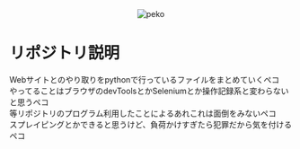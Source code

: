 
<div align="center">
  <img src="https://64.media.tumblr.com/386994bff4490a3c0bdc084682dd6046/4472ec63cac20008-a2/s540x810/d53de9a87fb76d5bee21ea4b67bfbfc4f2c13bac.gifv" alt="peko">
</div>


# リポジトリ説明
Webサイトとのやり取りをpythonで行っているファイルをまとめていくペコ<br>
やってることはブラウザのdevToolsとかSeleniumとか操作記録系と変わらないと思うペコ<br>
等リポジトリのプログラム利用したことによるあれこれは面倒をみないペコ<br>
スプレイピングとかできると思うけど、負荷かけすぎたら犯罪だから気を付けるペコ

